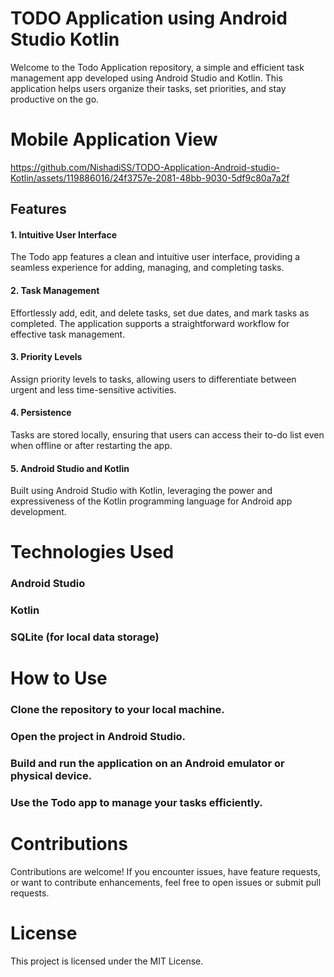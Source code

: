 # TODO Application using Android Studio Kotlin

Welcome to the Todo Application repository, a simple and efficient task management app developed using Android Studio and Kotlin. This application helps users organize their tasks, set priorities, and stay productive on the go.

# Mobile Application View
https://github.com/NishadiSS/TODO-Application-Android-studio-Kotlin/assets/119886016/24f3757e-2081-48bb-9030-5df9c80a7a2f

## Features
#### 1. Intuitive User Interface
The Todo app features a clean and intuitive user interface, providing a seamless experience for adding, managing, and completing tasks.

#### 2. Task Management
Effortlessly add, edit, and delete tasks, set due dates, and mark tasks as completed. The application supports a straightforward workflow for effective task management.

#### 3. Priority Levels
Assign priority levels to tasks, allowing users to differentiate between urgent and less time-sensitive activities.

#### 4. Persistence
Tasks are stored locally, ensuring that users can access their to-do list even when offline or after restarting the app.

#### 5. Android Studio and Kotlin
Built using Android Studio with Kotlin, leveraging the power and expressiveness of the Kotlin programming language for Android app development.

# Technologies Used
### Android Studio
### Kotlin
### SQLite (for local data storage)

# How to Use
### Clone the repository to your local machine.
### Open the project in Android Studio.
### Build and run the application on an Android emulator or physical device.
### Use the Todo app to manage your tasks efficiently.

# Contributions
Contributions are welcome! If you encounter issues, have feature requests, or want to contribute enhancements, feel free to open issues or submit pull requests.

# License
This project is licensed under the MIT License.
